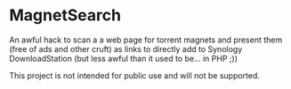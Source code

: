 # MagnetSearch

An awful hack to scan a a web page for torrent magnets and present them (free of ads and other cruft) as links to directly add to Synology DownloadStation (but less awful than it used to be... in PHP ;))

This project is not intended for public use and will not be supported.